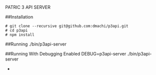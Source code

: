 PATRIC 3 API SERVER

##Installation

	# git clone --recursive git@github.com:dmachi/p3api.git
	# cd p3api
	# npm install

##Running
	./bin/p3api-server  

##Running With Debugging Enabled
	DEBUG=p3api-server ./bin/p3api-server


- 
